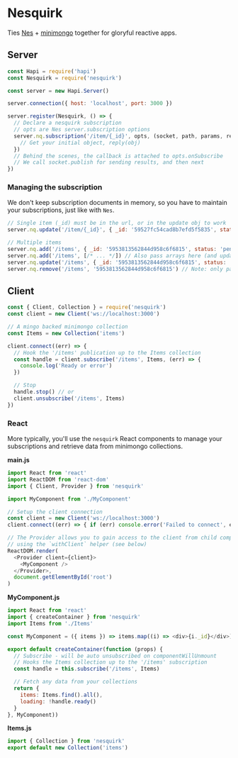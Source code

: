 # Nesquirk

Ties [Nes](https://github.com/hapijs/nes) + [minimongo](https://github.com/kofrasa/mingo) together for gloryful reactive apps.

## Server

```js
const Hapi = require('hapi')
const Nesquirk = require('nesquirk')

const server = new Hapi.Server()

server.connection({ host: 'localhost', port: 3000 })

server.register(Nesquirk, () => {
  // Declare a nesquirk subscription
  // opts are Nes server.subscription options
  server.nq.subscription('/item/{_id}', opts, (socket, path, params, reply) => {
    // Get your initial object, reply(obj)
  })
  // Behind the scenes, the callback is attached to opts.onSubscribe
  // We call socket.publish for sending results, and then next
})
```

### Managing the subscription

We don't keep subscription documents in memory, so you have to maintain your subscriptions, just like with `Nes`.

```js
// Single item (_id) must be in the url, or in the update obj to work
server.nq.update('/item/{_id}', { _id: '59527fc54cad8b7efd5f5835', status: 'complete' })

// Multiple items
server.nq.add('/items', { _id: '5953813562844d958c6f6815', status: 'pending' })
server.nq.add('/items', [/* ... */]) // Also pass arrays here (and update/remove)
server.nq.update('/items', { _id: '5953813562844d958c6f6815', status: 'active' }) // Note: needs _id in object(s) to merge
server.nq.remove('/items', '5953813562844d958c6f6815') // Note: only pass ID(s)
```

## Client

```js
const { Client, Collection } = require('nesquirk')
const client = new Client('ws://localhost:3000')

// A mingo backed minimongo collection
const Items = new Collection('items')

client.connect((err) => {
  // Hook the '/items' publication up to the Items collection
  const handle = client.subscribe('/items', Items, (err) => {
    console.log('Ready or error')
  })

  // Stop
  handle.stop() // or
  client.unsubscribe('/items', Items)
})
```

### React

More typically, you'll use the `nesquirk` React components to manage your subscriptions and retrieve data from minimongo collections.

**main.js**

```js
import React from 'react'
import ReactDOM from 'react-dom'
import { Client, Provider } from 'nesquirk'

import MyComponent from './MyComponent'

// Setup the client connection
const client = new Client('ws://localhost:3000')
client.connect((err) => { if (err) console.error('Failed to connect', err) })

// The Provider allows you to gain access to the client from child components
// using the `withClient` helper (see below)
ReactDOM.render(
  <Provider client={client}>
    <MyComponent />
  </Provider>,
  document.getElementById('root')
)
```

**MyComponent.js**

```js
import React from 'react'
import { createContainer } from 'nesquirk'
import Items from './Items'

const MyComponent = ({ items }) => items.map((i) => <div>{i._id}</div>)

export default createContainer(function (props) {
  // Subscribe - will be auto unsubscribed on componentWillUnmount
  // Hooks the Items collection up to the '/items' subscription
  const handle = this.subscribe('/items', Items)

  // Fetch any data from your collections
  return {
    items: Items.find().all(),
    loading: !handle.ready()
  }
}, MyComponent))
```

**Items.js**

```js
import { Collection } from 'nesquirk'
export default new Collection('items')
```
